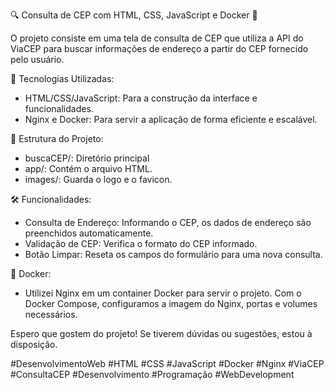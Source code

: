 🔍 Consulta de CEP com HTML, CSS, JavaScript e Docker 🚀

O projeto consiste em uma tela de consulta de CEP que utiliza a API do ViaCEP para buscar informações de endereço a partir do CEP fornecido pelo usuário.

🚀 Tecnologias Utilizadas:
- HTML/CSS/JavaScript: Para a construção da interface e funcionalidades.
- Nginx e Docker: Para servir a aplicação de forma eficiente e escalável.

📁 Estrutura do Projeto:

- buscaCEP/: Diretório principal
- app/: Contém o arquivo HTML.
- images/: Guarda o logo e o favicon.


🛠️ Funcionalidades:
- Consulta de Endereço: Informando o CEP, os dados de endereço são preenchidos automaticamente.
- Validação de CEP: Verifica o formato do CEP informado.
- Botão Limpar: Reseta os campos do formulário para uma nova consulta.

🐳 Docker:
- Utilizei Nginx em um container Docker para servir o projeto. Com o Docker Compose, configuramos a imagem do Nginx, portas e volumes necessários.

Espero que gostem do projeto! Se tiverem dúvidas ou sugestões, estou à disposição.

#DesenvolvimentoWeb #HTML #CSS #JavaScript #Docker #Nginx #ViaCEP #ConsultaCEP #Desenvolvimento #Programação #WebDevelopment
